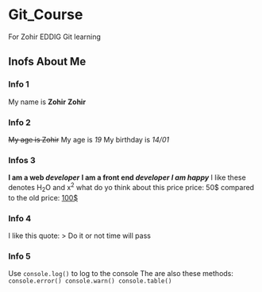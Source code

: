 # Git_Course
For Zohir EDDIG Git learning

## Inofs About Me

### Info 1 
My name is **Zohir** __Zohir__

### Info 2
~~My age is Zohir~~
My age is _19_
My birthday is *14/01*

### Infos 3
**I am a web *developer***
__I am a front end _developer___
***I am happy***
I like these denotes H<sub>2</sub>O and x<sup>2</sup>
what do yo think about this price price: 50$ compared to the old price: <ins>100$</ins>

### Info 4
I like this quote: > Do it or not time will pass

### Info 5
Use `console.log()` to log to the console
The are also these methods: 
`
console.error()
console.warn()
console.table()
`
